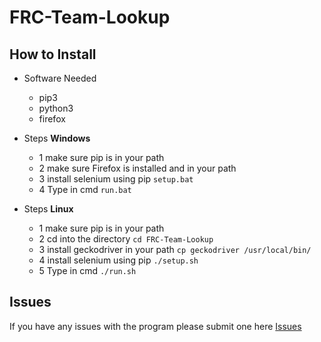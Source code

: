 # FRC-Team-Lookup

## How to Install
- Software Needed
    - pip3
    - python3
    - firefox


- Steps **Windows**
    - 1 make sure pip is in your path
    - 2 make sure Firefox is installed and in your path
    - 3 install selenium using pip `setup.bat`
    - 4 Type in cmd `run.bat`


- Steps **Linux**
    - 1 make sure pip is in your path
    - 2 cd into the directory `cd FRC-Team-Lookup`
    - 3 install geckodriver in your path `cp geckodriver /usr/local/bin/`
    - 4 install selenium using pip `./setup.sh`
    - 5 Type in cmd `./run.sh`

## Issues
If you have any issues with the program please submit one here [Issues](https://github.com/DevSamuelV/FRC-Team-Lookup/issues)
